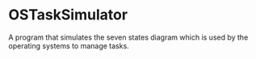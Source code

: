 # OSTaskSimulator
A program that simulates the seven states diagram which is used by the operating systems to manage tasks.
